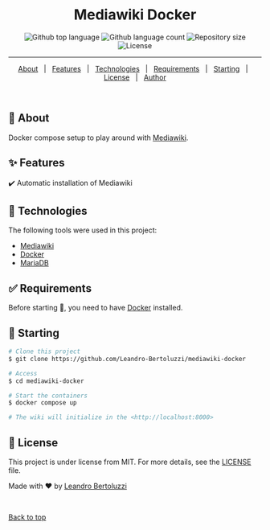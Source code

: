 <h1 align="center">Mediawiki Docker</h1>

<p align="center">
  <img alt="Github top language" src="https://img.shields.io/github/languages/top/Leandro-Bertoluzzi/mediawiki-docker?color=56BEB8">

  <img alt="Github language count" src="https://img.shields.io/github/languages/count/Leandro-Bertoluzzi/mediawiki-docker?color=56BEB8">

  <img alt="Repository size" src="https://img.shields.io/github/repo-size/Leandro-Bertoluzzi/mediawiki-docker?color=56BEB8">

  <img alt="License" src="https://img.shields.io/github/license/Leandro-Bertoluzzi/mediawiki-docker?color=56BEB8">
</p>

<hr>

<p align="center">
  <a href="#dart-about">About</a> &#xa0; | &#xa0; 
  <a href="#sparkles-features">Features</a> &#xa0; | &#xa0;
  <a href="#rocket-technologies">Technologies</a> &#xa0; | &#xa0;
  <a href="#white_check_mark-requirements">Requirements</a> &#xa0; | &#xa0;
  <a href="#checkered_flag-starting">Starting</a> &#xa0; | &#xa0;
  <a href="#memo-license">License</a> &#xa0; | &#xa0;
  <a href="https://github.com/Leandro-Bertoluzzi" target="_blank">Author</a>
</p>

<br>

## :dart: About ##

Docker compose setup to play around with [Mediawiki](https://www.mediawiki.org/wiki/MediaWiki).

## :sparkles: Features ##

:heavy_check_mark: Automatic installation of Mediawiki 

## :rocket: Technologies ##

The following tools were used in this project:

- [Mediawiki](https://www.mediawiki.org/wiki/MediaWiki)
- [Docker](https://www.docker.com/)
- [MariaDB](https://mariadb.org/ )

## :white_check_mark: Requirements ##

Before starting :checkered_flag:, you need to have [Docker](https://www.docker.com/) installed.

## :checkered_flag: Starting ##

```bash
# Clone this project
$ git clone https://github.com/Leandro-Bertoluzzi/mediawiki-docker

# Access
$ cd mediawiki-docker

# Start the containers
$ docker compose up

# The wiki will initialize in the <http://localhost:8000>
```

## :memo: License ##

This project is under license from MIT. For more details, see the [LICENSE](LICENSE.md) file.


Made with :heart: by <a href="https://github.com/Leandro-Bertoluzzi" target="_blank">Leandro Bertoluzzi</a>

&#xa0;

<a href="#top">Back to top</a>
